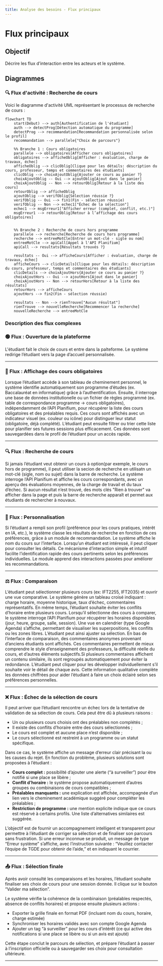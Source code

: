 ```yaml
---
title: Analyse des besoins - Flux principaux
---
```


# Flux principaux

## Objectif
Décrire les flux d’interaction entre les acteurs et le système.

## Diagrammes
### 🔍 Flux d'activité : Recherche de cours

Voici le diagramme d'activité UML représentant le processus de recherche de cours :

```mermaid
flowchart TD
    start(Début) --> auth[Authentification de l'étudiant]
    auth --> detectProg[Détection automatique du programme]
    detectProg --> recommandation[Recommandation personnalisée selon le profil]
    recommandation --> parallele{"Choix de parcours"}

    %% Branche 1 : Cours obligatoires
    parallele --> obligatoires[Afficher cours obligatoires]
    obligatoires --> afficheOblig[Afficher : évaluation, charge de travaux, échec]
    afficheOblig --> clicOblig[Clique pour les détails: déscription du cours, professeur, temps et commentaires des étudiants]
    clicOblig --> choixAjoutOblig{Ajouter ce cours au panier ?}
    choixAjoutOblig -- Oui --> ajoutOblig[Ajout dans le panier]
    choixAjoutOblig -- Non --> retourOblig[Retour à la liste des cours]
    retourOblig --> afficheOblig
    ajoutOblig --> verifOblig{Sélection réussie ?}
    verifOblig -- Oui --> fin1(Fin - sélection réussie)
    verifOblig -- Non --> echec1["Échec de la sélection"]
    echec1 --> msgErreur1["Afficher erreur (complet, conflit, etc.)"]
    msgErreur1 --> retourOblig[Retour à l’affichage des cours obligatoires]
    

    %% Branche 2 : Recherche de cours hors programme
    parallele --> recherche[Recherche de cours hors programme]
    recherche --> entreeMotCle[Entrer un mot-clé - sigle ou nom]
    entreeMotCle --> apiCall[Appel à l'API Planifium]
    apiCall --> resultats{Résultats trouvés ?}

    resultats -- Oui --> afficheCours[Afficher : évaluation, charge de travaux, échec]
    afficheCours --> clicDetails[Clique pour les détails: déscription du cours, professeur, temps et commentaires des étudiants]
    clicDetails --> choixAjoutHors{Ajouter ce cours au panier ?}
    choixAjoutHors -- Oui --> ajoutHors[Ajout dans le panier]
    choixAjoutHors -- Non --> retourHors[Retour à la liste des résultats]
    retourHors --> afficheCours
    ajoutHors --> fin2(Fin - sélection réussie)

    resultats -- Non --> rienTrouve["Aucun résultat"]
    rienTrouve --> nouvelleRecherche[Recommencer la recherche]
    nouvelleRecherche --> entreeMotCle
```



### Description des flux complexes

### 🟢 Flux : Ouverture de la plateforme

L'étudiant fait le choix de cours et entre dans la palteforme. Le système redirige l’étudiant vers la page d’accueil personnalisée.

---

### 🧾 Flux : Affichage des cours obligatoires

Lorsque l’étudiant accède à son tableau de cheminement personnel, le système identifie automatiquement son programme d’études (ex. Baccalauréat en informatique) grâce à l’authentification. Ensuite, il interroge une base de données institutionelle ou un fichier de règles programmé (ex. table de correspondance programme → cours obligatoires), indépendamment de l’API Planifium, pour récupérer la liste des cours obligatoires et des préalables requis. Ces cours sont affichés avec un indicateur visuel (ex. couleur ou icône) pour distinguer leur statut (obligatoire, déjà complété). L’étudiant peut ensuite filtrer ou trier cette liste pour planifier ses futures sessions plus efficacement. Ces données sont sauvegardées dans le profil de l’étudiant pour un accès rapide.

---

### 🔍 Flux : Recherche de cours

Si jamais l’étudiant veut obtenir un cours à option(par exemple, le cours hors de programme), il peut utiliser la secion de recherche en utilisatn un mot-clé (sigle, nom ou sujet) dans la barre de recherche. Le système interroge l’API Planifium et affiche les cours correspondants, avec un aperçu des évaluations moyennes, de la charge de travail et du taux d’échec. Si aucun résultat n’est trouvé, des mots clés "Rien à trouver" va afficher dans la page et puis la barre de recherche apparaît et permet aux étudiants de rechercher à nouvaux.

---

### 🧠 Flux : Personnalisation

Si l’étudiant a rempli son profil (préférence pour les cours pratiques, intérêt en IA, etc.), le système classe les résultats de recherche en fonction de ces préférences, grâce à un module de recommandation. Le système affiche le nom du cours sur l’interface. Lorsqu’un étudiant est intéressé, il peut cliquer pour consulter les détails. Ce mécanisme d’interaction simple et intuitif facilite l’identification rapide des cours pertinents selon les préférences individuelles. Le module apprend des interactions passées pour améliorer les recommandations.

---

### ⚖️ Flux : Comparaison

L’étudiant peut sélectionner plusieurs cours (ex: IFT2255, IFT2035) et ouvrir une vue comparative. Le système génère un tableau croisé indiquant : charge horaire, moyenne historique, taux d’échec, commentaires représentatifs. En même temps, l’étudiant souhaite éviter les conflits d’horaire entre plusieurs cours. Lorsqu’il sélectionne des cours à comparer, le système interroge l’API Planifium pour récupérer les horaires disponibles (jour, heure, groupe, salle, session). Une vue en calendrier (type Google Agenda) s’affiche, permettant de visualiser les superpositions, les conflits ou les zones libres. L’étudiant peut ainsi ajuster sa sélection. En bas de l’interface de comparaison, des commentaires anonymes provenant d’anciens étudiants sont affichés. Ces commentaires permettent de mieux comprendre le style d’enseignement des professeurs, la difficulté réelle du cours, et d’autres éléments subjectifs.Si plusieurs commentaires affichent un contenu similaire, ils sont regroupés automatiquement pour éviter la redondance. L’étudiant peut cliquer pour les développer individuellement s’il souhaite voir le détail de chaque avis. Cette information qualitative complète les données chiffrées pour aider l’étudiant à faire un choix éclairé selon ses préférences personnelles. 

---

### ❌ Flux : Échec de la sélection de cours

Il peut arriver que l’étudiant rencontre un échec lors de la tentative de validation de sa sélection de cours. Cela peut être dû à plusieurs raisons :
- Un ou plusieurs cours choisis ont des préalables non complétés ;
- Il existe des conflits d’horaire entre des cours sélectionnés ;
- Le cours est complet et aucune place n’est disponible ;
- Le cours sélectionné est restreint à un programme ou un statut spécifique.

Dans ce cas, le système affiche un message d’erreur clair précisant la ou les causes du rejet. En fonction du problème, plusieurs solutions sont proposées à l’étudiant :
- **Cours complet :** possibilité d’ajouter une alerte (“à surveiller”) pour être notifié si une place se libère ;
- **Conflit d’horaire :** le système propose automatiquement d’autres groupes ou combinaisons de cours compatibles ;
- **Préalables manquants :** une explication est affichée, accompagnée d’un lien vers le cheminement académique suggéré pour compléter les préalables ;
- **Restriction de programme :** une mention explicite indique que ce cours est réservé à certains profils. Une liste d’alternatives similaires est suggérée.

L’objectif est de fournir un accompagnement intelligent et transparent pour permettre à l’étudiant de corriger sa sélection et de finaliser son parcours sans frustration. Si une erreur inconnue se produit, un message de type “Erreur système” s’affiche, avec l’instruction suivante : “Veuillez contacter l’équipe de TGDE pour obtenir de l’aide,” et en indiquant le courrier. 

---

### 📤 Flux : Sélection finale

Après avoir consulté les comparaisons et les horaires, l’étudiant souhaite finaliser ses choix de cours pour une session donnée. Il clique sur le bouton “Valider ma sélection”.

Le système vérifie la cohérence de la combinaison (préalables respectés, absence de conflits horaires) et propose ensuite plusieurs actions :
- Exporter la grille finale en format PDF (incluant nom du cours, horaire, charge estimée)
- Synchroniser les horaires validés avec son compte Google Agenda
- Ajouter un tag “à surveiller” pour les cours d’intérêt (ce qui active des notifications si une place se libère ou si un avis est ajouté)

Cette étape conclut le parcours de sélection, et prépare l’étudiant à passer à l’inscription officielle ou à sauvegarder ses choix pour consultation ultérieure.

---


